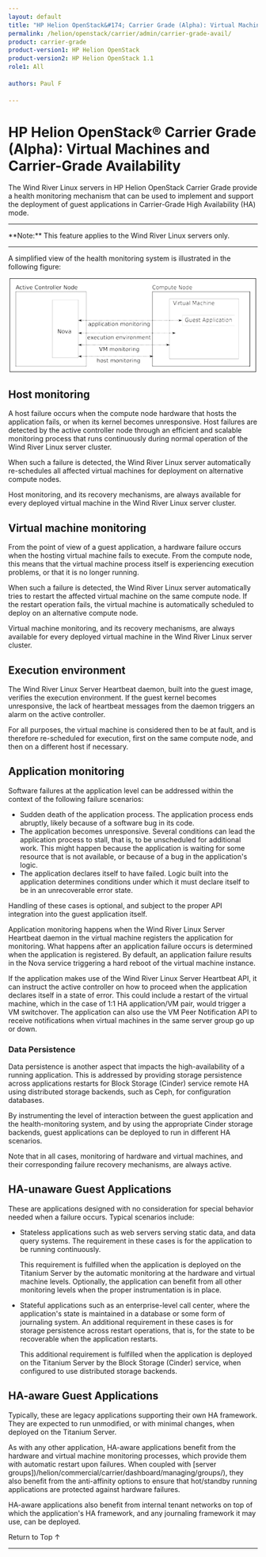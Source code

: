 ```yaml
---
layout: default
title: "HP Helion OpenStack&#174; Carrier Grade (Alpha): Virtual Machines and Carrier-Grade Availability"
permalink: /helion/openstack/carrier/admin/carrier-grade-avail/
product: carrier-grade
product-version1: HP Helion OpenStack
product-version2: HP Helion OpenStack 1.1
role1: All

authors: Paul F

---
```

<!--UNDER REVISION-->

<script>

function PageRefresh {
onLoad="window.refresh"
}

PageRefresh();

</script>

<!-- <p style="font-size: small;"> <a href="/helion/openstack/1.1/3rd-party-license-agreements/">&#9664; PREV</a> | <a href="/helion/openstack/1.1/">&#9650; UP</a> | NEXT &#9654; </p> -->

# HP Helion OpenStack&#174; Carrier Grade (Alpha): Virtual Machines and Carrier-Grade Availability

The Wind River Linux servers in HP Helion OpenStack Carrier Grade provide a health monitoring mechanism that can be used to implement and support the deployment of guest applications in Carrier-Grade High Availability (HA) mode.

<hr>
**Note:** This feature applies to the Wind River Linux servers only.
<hr>

A simplified view of the health monitoring system is illustrated in the following figure:

<img src="media/CGH-WR-High-Avail.png">


## Host monitoring

A host failure occurs when the compute node hardware that hosts the application fails, or when its kernel becomes unresponsive. Host failures are detected by the active controller node through an efficient and scalable monitoring process that runs continuously during normal operation of the Wind River Linux server cluster.

When such a failure is detected, the Wind River Linux server automatically re-schedules all affected virtual machines for deployment on alternative compute nodes.

Host monitoring, and its recovery mechanisms, are always available for every deployed virtual machine in the Wind River Linux server cluster.

## Virtual machine monitoring

From the point of view of a guest application, a hardware failure occurs when the hosting virtual machine fails to execute. From the compute node, this means that the virtual machine process itself is experiencing execution problems, or that it is no longer running.

When such a failure is detected, the Wind River Linux server automatically tries to restart the affected virtual machine on the same compute node. If the restart operation fails, the virtual machine is automatically scheduled to deploy on an alternative compute node.

Virtual machine monitoring, and its recovery mechanisms, are always available for every deployed virtual machine in the Wind River Linux server cluster.

## Execution environment

The Wind River Linux Server Heartbeat daemon, built into the guest image, verifies the execution environment. If the guest kernel becomes unresponsive, the lack of heartbeat messages from the daemon triggers an alarm on the active controller.

For all purposes, the virtual machine is considered then to be at fault, and is therefore re-scheduled for execution, first on the same compute node, and then on a different host if necessary.

## Application monitoring

Software failures at the application level can be addressed within the context of the following failure scenarios:

* Sudden death of the application process. The application process ends abruptly, likely because of a software bug in its code.
* The application becomes unresponsive. Several conditions can lead the application process to stall, that is, to be unscheduled for additional work. This might happen because the application is waiting for some resource that is not available, or because of a bug in the application's logic.
* The application declares itself to have failed. Logic built into the application determines conditions under which it must declare itself to be in an unrecoverable error state.

Handling of these cases is optional, and subject to the proper API integration into the guest application itself.

Application monitoring happens when the Wind River Linux Server Heartbeat daemon in the virtual machine registers the application for monitoring. What happens after an application failure occurs is determined when the application is registered. By default, an application failure results in the Nova service triggering a hard reboot of the virtual
machine instance.

If the application makes use of the Wind River Linux Server Heartbeat API, it can instruct the active controller on how to proceed when the application declares itself in a state of error. This could include a restart of the virtual machine, which in the case of 1:1 HA application/VM pair, would trigger a VM switchover. The application can also use the VM Peer Notification API to receive notifications when virtual machines in the same server group go up or down.

### Data Persistence

Data persistence is another aspect that impacts the high-availability of a running application. This is addressed by providing storage persistence across applications restarts for Block Storage (Cinder) service remote HA using distributed storage backends, such as Ceph, for configuration databases.

By instrumenting the level of interaction between the guest application and the health-monitoring system, and by using the appropriate Cinder storage backends, guest applications can be deployed to run in different HA scenarios.

Note that in all cases, monitoring of hardware and virtual machines, and their corresponding failure recovery mechanisms, are always active.

## HA-unaware Guest Applications

These are applications designed with no consideration for special behavior needed when a failure occurs. Typical scenarios include:

* Stateless applications such as web servers serving static data, and data query systems. The requirement in these cases is for the application to be running continuously.

	This requirement is fulfilled when the application is deployed on the Titanium Server by the automatic monitoring at the hardware and virtual machine levels. Optionally, the application can benefit from all other monitoring levels when the proper instrumentation is in place.

* Stateful applications such as an enterprise-level call center, where the application's state is maintained in a database or some form of journaling system. An additional requirement in these cases is for storage persistence across restart operations, that is, for the state to be recoverable when the application restarts.

	This additional requirement is fulfilled when the application is deployed on the Titanium Server by the Block Storage (Cinder) service, when configured to use distributed storage backends.

## HA-aware Guest Applications

Typically, these are legacy applications supporting their own HA framework. They are expected to run unmodified, or with minimal changes, when deployed on the Titanium Server.

As with any other application, HA-aware applications benefit from the hardware and virtual machine monitoring processes, which provide them with automatic restart upon failures. When coupled with [server groups])/helion/commercial/carrier/dashboard/managing/groups/), they also benefit from the anti-affinity options to ensure that hot/standby running applications are protected against hardware failures.

HA-aware applications also benefit from internal tenant networks on top of which the application's HA framework, and any journaling framework it may use, can be deployed.


<a href="#top" style="padding:14px 0px 14px 0px; text-decoration: none;"> Return to Top &#8593; </a>


----